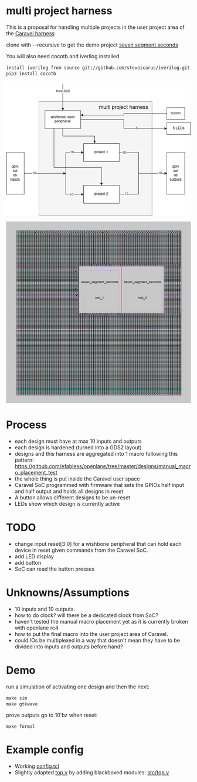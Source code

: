 # multi project harness

This is a proposal for handling multiple projects in the user project area of the [Caravel harness](https://github.com/efabless/caravel)

clone with --recursive to get the demo project [seven segment seconds](https://github.com/mattvenn/seven-segment-seconds)

You will also need cocotb and iverilog installed.

    install iverilog from source git://github.com/steveicarus/iverilog.git
    pip3 install cocotb

![multi project harness diagram](docs/multi-project-harness.png)

![multi project gds](docs/multi-project-gds.png)

# Process

* each design must have at max 10 inputs and outputs
* each design is hardened (turned into a GDS2 layout)
* designs and this harness are aggregated into 1 macro following this pattern: https://github.com/efabless/openlane/tree/master/designs/manual_macro_placement_test
* the whole thing is put inside the Caravel user space
* Caravel SoC programmed with firmware that sets the GPIOs half input and half output and holds all designs in reset
* A button allows different designs to be un-reset
* LEDs show which design is currently active

# TODO

* change input reset[3:0] for a wishbone peripheral that can hold each device in reset given commands from the Caravel SoC.
* add LED display
* add button
* SoC can read the button presses

# Unknowns/Assumptions

* 10 inputs and 10 outputs.
* how to do clock? will there be a dedicated clock from SoC?
* haven't tested the manual macro placement yet as it is currently broken with openlane rc4
* how to put the final macro into the user project area of Caravel.
* could IOs be multiplexed in a way that doesn't mean they have to be divided into inputs and outputs before hand? 


# Demo

run a simulation of activating one design and then the next:

    make sim
    make gtkwave

prove outputs go to 10'bz when reset:

    make formal

# Example config

* Working [config.tcl](example/config.tcl)
* Slightly adapted [top.v](top.v) by adding blackboxed modules: [src/top.v](example/src/top.v)
